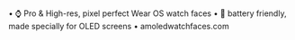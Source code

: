 • ⌚ Pro & High-res, pixel perfect Wear OS watch faces 
• 🔋 battery friendly, made specially for OLED screens
• amoledwatchfaces.com
